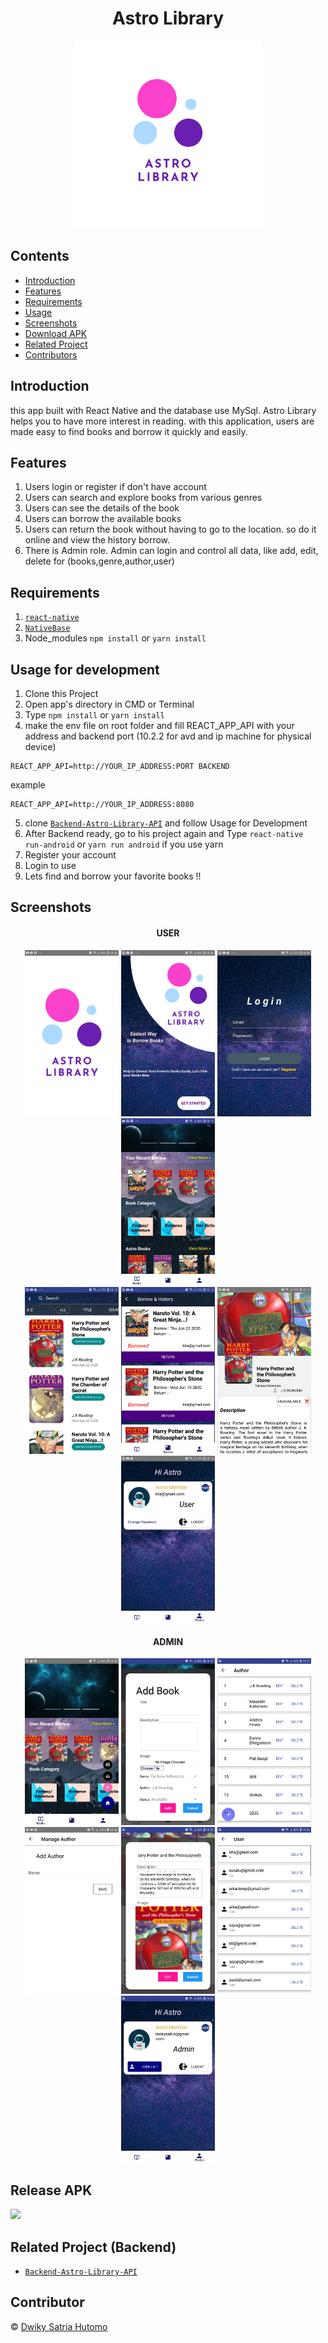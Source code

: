 <h1 align="center">Astro Library</h1>
<p align="center">
  <img width="300" src="./image/astrolibrary.png"/>
</p>

## Contents

- [Introduction](#introduction)
- [Features](#features)
- [Requirements](#requirements)
- [Usage](#usage-for-development)
- [Screenshots](#screenshots)
- [Download APK](#release-apk)
- [Related Project](#related-project-backend)
- [Contributors](#contributor)

## Introduction
this app built with React Native and the database use MySql. Astro Library helps you to have more interest in reading. with this application, users are made easy to find books and borrow it quickly and easily.

## Features
1. Users login or register if don't have account
2. Users can search and explore books from various genres
3. Users can see the details of the book
4. Users can borrow the available books
5. Users can return the book without having to go to the location. so do it online and view the history borrow.
6. There is Admin role. Admin can login and control all data, like add, edit, delete for (books,genre,author,user)



## Requirements

1. [`react-native`](https://facebook.github.io/react-native/docs/getting-started)
2. [`NativeBase`](https://nativebase.io/) 
2. Node_modules `npm install` or `yarn install`


## Usage for development

1. Clone this Project 
2. Open app's directory in CMD or Terminal
3. Type `npm install` or `yarn install`
4. make the env file on root folder and fill REACT_APP_API with your address and backend port (10.2.2 for avd and ip machine for physical device)
```
REACT_APP_API=http://YOUR_IP_ADDRESS:PORT BACKEND  

```

example
```
REACT_APP_API=http://YOUR_IP_ADDRESS:8080  

```
5. clone [`Backend-Astro-Library-API`](https://github.com/dwikysahut/Backend-Astro-Library-API) and follow Usage for Development
6. After Backend ready, go to his project again and Type `react-native run-android` or `yarn run android` if you use yarn
7. Register your account
8. Login to use
9. Lets find and borrow your favorite books !!


 
## Screenshots
<div align="center">
  <h4>USER</h4>
  </div>
  
<div align="center">
  <img width="150" src="./src/assets/screenshot/user/Screenshot_20200630-180807_Astro Library.jpg">
  <img width="150" src="./src/assets/screenshot/user/Screenshot_20200630-180811_Astro Library.jpg">
  <img width="150" src="./src/assets/screenshot/user/Screenshot_20200630-180821_Astro Library.jpg">
  <img width="150" src="./src/assets/screenshot/user/Screenshot_20200630-181951_Astro Library.jpg">

</div>
<div align="center">
    <img width="150" src="./src/assets/screenshot/user/Screenshot_20200630-181039_Astro Library.jpg">
    <img width="150" src="./src/assets/screenshot/user/Screenshot_20200630-181027_Astro Library.jpg">
    <img width="150" src="./src/assets/screenshot/user/Screenshot_20200630-181001_Astro Library.jpg">
    <img width="150" src="./src/assets/screenshot/user/Screenshot_20200630-181009_Astro Library.jpg">
    
</div>
<div align="center">
  <h4>ADMIN</h4>
  </div>
  
<div align="center">
  <img width="150" src="./src/assets/screenshot/admin/Screenshot_20200630-182055_Astro Library.jpg">
  <img width="150" src="./src/assets/screenshot/admin/Screenshot_20200630-182222_Astro Library.jpg">
  <img width="150" src="./src/assets/screenshot/admin/Screenshot_20200630-182237_Astro Library.jpg">

</div>
<div align="center">
    <img width="150" src="./src/assets/screenshot/admin/Screenshot_20200630-204829_Astro Library.jpg">
    <img width="150" src="./src/assets/screenshot/admin/Screenshot_20200630-182318_Astro Library.jpg">
    <img width="150" src="./src/assets/screenshot/admin/Screenshot_20200630-182347_Astro Library.jpg">
    <img width="150" src="./src/assets/screenshot/admin/Screenshot_20200630-182331_Astro Library.jpg">
</div>

## Release APK
<a href="https://drive.google.com/file/d/1YqAIfSCUkXewbln-CFBukvzfRdtfmrPg/view?usp=sharing">
  <img src="https://img.shields.io/badge/Download%20on%20the-Google%20Drive-blue.svg?style=popout&logo=google-drive"/>
</a>

## Related Project (Backend)
* [`Backend-Astro-Library-API`](https://github.com/dwikysahut/Backend-Astro-Library-API)


## Contributor
© [Dwiky Satria Hutomo](https://github.com/dwikysahut 'Dwiky Satria Hutomo')